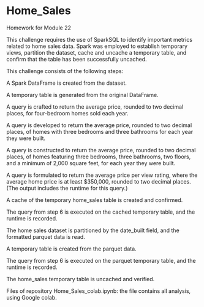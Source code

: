 # Home_Sales
Homework for Module 22


This challenge requires the use of SparkSQL to identify important metrics related to home sales data. Spark was employed to establish temporary views, partition the dataset, cache and uncache a temporary table, and confirm that the table has been successfully uncached.



This challenge consists of the following steps:

A Spark DataFrame is created from the dataset.

A temporary table is generated from the original DataFrame.

A query is crafted to return the average price, rounded to two decimal places, for four-bedroom homes sold each year.

A query is developed to return the average price, rounded to two decimal places, of homes with three bedrooms and three bathrooms for each year they were built.

A query is constructed to return the average price, rounded to two decimal places, of homes featuring three bedrooms, three bathrooms, two floors, and a minimum of 2,000 square feet, for each year they were built.

A query is formulated to return the average price per view rating, where the average home price is at least $350,000, rounded to two decimal places. (The output includes the runtime for this query.)

A cache of the temporary home_sales table is created and confirmed.

The query from step 6 is executed on the cached temporary table, and the runtime is recorded.

The home sales dataset is partitioned by the date_built field, and the formatted parquet data is read.

A temporary table is created from the parquet data.

The query from step 6 is executed on the parquet temporary table, and the runtime is recorded.

The home_sales temporary table is uncached and verified.






Files of repository
Home_Sales_colab.ipynb: the file contains all analysis, using Google colab.

